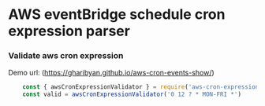 # AWS eventBridge schedule cron expression parser

### Validate aws cron expression

Demo url: (https://gharibyan.github.io/aws-cron-events-show/)

```js
    const { awsCronExpressionValidator } = require('aws-cron-expression-validator')
    const valid = awsCronExpressionValidator('0 12 ? * MON-FRI *')
```
